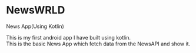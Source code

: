 # NewsWRLD
News App(Using Kotlin)

This is my first android app I have built using kotlin.<br>
This is the basic News App which fetch data from the NewsAPI and show it. 
